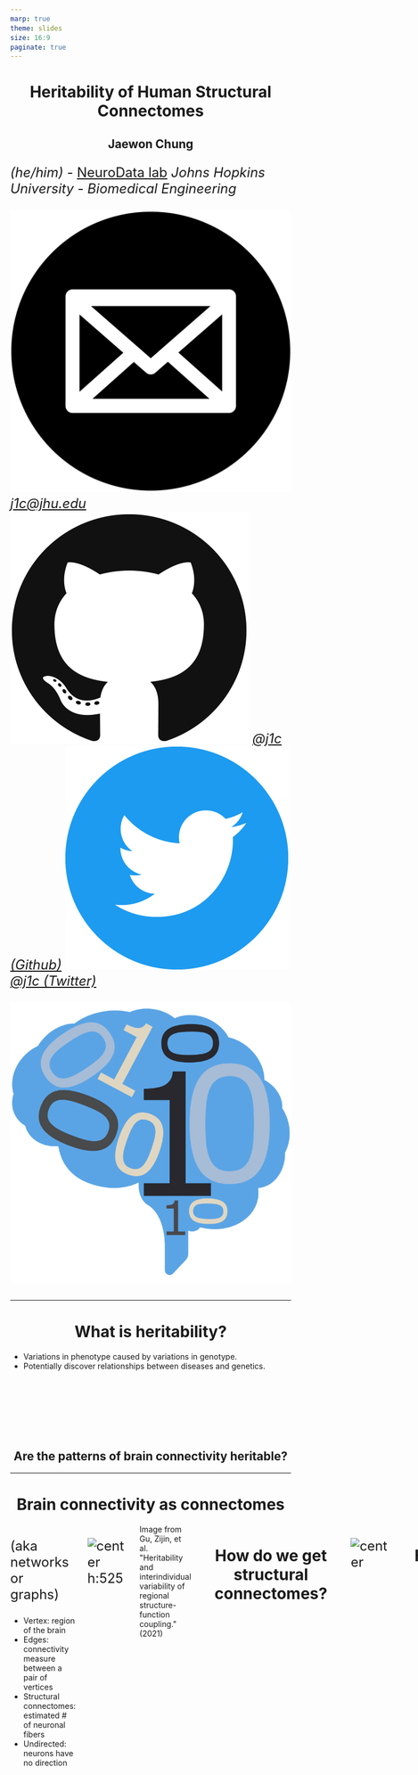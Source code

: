 ```yaml
---
marp: true
theme: slides
size: 16:9
paginate: true
---
```


<style scoped>
p {
    font-size: 24px;
}
</style>

# Heritability of Human Structural Connectomes

## Jaewon Chung

_(he/him)_ - [NeuroData lab](https://neurodata.io/)
_Johns Hopkins University - Biomedical Engineering_

![icon](../images/icons/mail.png) [_j1c@jhu.edu_](mailto:j1c@jhu.edu)
![icon](../images/icons/github.png) [_@j1c (Github)_](https://github.com/j1c)
![icon](../images/icons/twitter.png) [_@j1c (Twitter)_](https://twitter.com/j1c)

![bg right:45% w:450](../images/logos/nd_logo_small.png)

---

# What is heritability?

- Variations in phenotype caused by variations in genotype.
- Potentially discover relationships between diseases and genetics.

<br> <br> <br>

<style scoped>
h2 {
    justify-content: center;
    text-align: center;
}
</style>

## Are the patterns of brain connectivity heritable?

---

# Brain connectivity as connectomes

<!--  -->

<div class="columns">
<div>

(aka networks or graphs)

- Vertex: region of the brain
- Edges: connectivity measure between a pair of vertices
- Structural connectomes: estimated # of neuronal fibers
- Undirected: neurons have no direction

</div>
<div>

![center h:525](./images/what_is_network.png)

</div>

<footer>
Image from Gu, Zijin, et al. "Heritability and interindividual variability of regional structure-function coupling." (2021)
</footer>

---

# How do we get structural connectomes?

<br>

![center](./images/m2g_pipeline.png)

---

# Heritability as causal problem

- Directed acyclic graph

![center h:500](./images/simple-dag.svg)

---

# Do genomes affect connectomes?

- Our hypothesis:
  $H_0: F($<span style="color: var(--connectome)">Connectome</span>|<span style="color: var(--genome)">Genome</span>$) = F($<span style="color: var(--connectome)">Connectome</span>$)$
  $H_A: F($<span style="color: var(--connectome)">Connectome</span>|<span style="color: var(--genome)">Genome</span>$) \neq F($<span style="color: var(--connectome)">Connectome</span>$)$

- Alternatively:
  $H_0: F($<span style="color: var(--connectome)">Connectome</span>, <span style="color: var(--genome)">Genome</span>$) = F($<span style="color: var(--connectome)">Connectome</span>$)F($<span style="color: var(--genome)">Genome</span>$)$
  $H_A: F($<span style="color: var(--connectome)">Connectome</span>, <span style="color: var(--genome)">Genome</span>$) \neq F($<span style="color: var(--connectome)">Connectome</span>$)F($<span style="color: var(--genome)">Genome</span>$)$

- Known as independence testing
- Test statistic: _distance correlation (dcorr)_
- Implication if false: there exists an associational heritability.

---

# What is distance correlation?

- Measures dependence between two multivariate quantities.
  - For example: connectomes, genomes.
- Can detect nonlinear associations.
- Measures correlation between pairwise distances.

![center w:800](./images/unconditional_test.png)

---

# How to compare genomes?

- Typical twin studies do not sequence genomes.
- Coefficient of kinship ($\phi_{ij}$)
  - Probabilities of finding a particular gene at a particular location.
- d(<span style="color: var(--genome)">Genome</span>$_i$, <span style="color: var(--genome)">Genome</span>$_j$) = 1 - 2$\phi_{ij}$.

<br>
<center>

|   Relationship    |  $\phi_{ij}$  | $1-2\phi_{ij}$ |
| :---------------: | :-----------: | :------------: |
|    Monozygotic    | $\frac{1}{2}$ |      $0$       |
|     Dizygotic     | $\frac{1}{4}$ | $\frac{1}{2}$  |
| Non-twin siblings | $\frac{1}{4}$ | $\frac{1}{2}$  |
|     Unrelated     |      $0$      |      $1$       |

</center>

---

# How to compare connectomes?

- Random dot product graph (RDPG)
  - Each vertex (region of interest) has a low $d$ dimensional latent vector (position).
  - Estimate latent position matrix $X$ via adjacency spectral embedding.
  <!-- - $P[i\rightarrow j]$ = $\langle x_i, x_j\rangle$ -->

![center h:300](./images/ase.png)

- d(<span style="color: var(--connectome)">Connectome</span>$_k$, <span style="color: var(--connectome)">Connectome</span>$_l$) = $||X^{(k)} - X^{(l)}R||_F$

---

# Human Connectome Project

- Brain scans from identical (monozygotic), fraternal (dizygotic), non-twin siblings.
- Regions defined using Glasser parcellation (180 regions).

<br>

![center w:700](./images/hcp_demographics.svg)

<footer>
Van Essen, David C., et al., The WU-Minn human connectome project: an overview (2013)

Glasser, Matthew F., et al. "A multi-modal parcellation of human cerebral cortex." Nature (2016).

</footer>

---

# Genome and connectomes are dependent

<br>

![center h:205](./images/hist-plot-connectomes.png)

<br> <br>

<center>

|   Sex   |      **All**      |    **Females**    |     **Males**     |
| :-----: | :---------------: | :---------------: | :---------------: |
| p-value | $<1\times10^{-5}$ | $<1\times10^{-3}$ | $<1\times10^{-2}$ |

</center>

---

# Neuroanatomy (effect mediator)

- Literature show neuroanatomy (e.g. brain volume) is highly heritable.
- Want to test
  $H_0: F($<span style="color: var(--neuroanatomy)">Neuroanatomy</span>, <span style="color: var(--genome)">Genome</span>$) = F($<span style="color: var(--neuroanatomy)">Neuroanatomy</span>$)F($<span style="color: var(--genome)">Genome</span>$)$
  $H_A: F($<span style="color: var(--neuroanatomy)">Neuroanatomy</span>, <span style="color: var(--genome)">Genome</span>$) \neq F($<span style="color: var(--neuroanatomy)">Neuroanatomy</span>$)F($<span style="color: var(--genome)">Genome</span>$)$
- d(<span style="color: var(--neuroanatomy)">Neuroanatomy</span>$_i$, <span style="color: var(--neuroanatomy)">Neuroanatomy</span>$_j$) = ||<span style="color: var(--neuroanatomy)">Neuroanatomy</span>$_i$ - <span style="color: var(--neuroanatomy)">Neuroanatomy</span>$_j$||$_F$

![center w:650](./../../images/neuroanatomy_test.png)

---

# Genome and neuroanatomy are dependent

<br>

![center h:205](./../../images/hist-plot-neuroanatomy.png)

<br> <br>

<center>

|   Sex   |      **All**      |    **Females**    |     **Males**     |
| :-----: | :---------------: | :---------------: | :---------------: |
| p-value | $<1\times10^{-3}$ | $<1\times10^{-2}$ | $<1\times10^{-2}$ |

</center>

---

# DAG including interactions of neuroanatomy

![center h:500](./images/dag.svg)

---

# Do genomes affect connectomes given neuroanatomy?

- Want to test:
  $H_0: F($<span style="color: var(--connectome)">Conn.</span>, <span style="color: var(--genome)">Genome</span>|<span style="color: var(--neuroanatomy)">Neuro.</span>$) = F($<span style="color: var(--connectome)">Conn.</span>|<span style="color: var(--neuroanatomy)">Neuro.</span>$)F($<span style="color: var(--genome)">Genome</span>|<span style="color: var(--neuroanatomy)">Neuro.</span>$)$
  $H_A: F($<span style="color: var(--connectome)">Conn.</span>, <span style="color: var(--genome)">Genome</span>|<span style="color: var(--neuroanatomy)">Neuro.</span>$) \neq F($<span style="color: var(--connectome)">Conn.</span>|<span style="color: var(--neuroanatomy)">Neuro.</span>$)F($<span style="color: var(--genome)">Genome</span>|<span style="color: var(--neuroanatomy)">Neuro.</span>$)$
- Known as conditional independence test
- Test statistic: Conditional distance correlation (cdcorr)
- Implication if false: there exists causal dependence of connectomes on genomes.

---

# What is conditional distance correlation?

- Augment distance correlation procedure with third distance matrix.

<br>

![center h:350](./images/conditional_test.png)

---

# Connectomes are still dependent on genome

- All tests are significant.
  <br> <br>

<center>

|   Sex   |      **All**      |    **Females**    |     **Males**     |
| :-----: | :---------------: | :---------------: | :---------------: |
| p-value | $<1\times10^{-2}$ | $<1\times10^{-2}$ | $<1\times10^{-2}$ |

</center>

---

# Summary

![center h:250](./images/genome_to_connectome.png)

- Present a causal model for heritability of connectomes.
- Leveraged recent advances:
  1. Statistical models for networks, allowing meaningful comparison of connectomes.
  2. Distance and conditional distance correlation as test statistic for causal analysis$^1$.
- Connectomes are dependent on genome, suggesting heritability.

<footer>

$^1$ Bridgeford, Eric W., et al. "Batch Effects are Causal Effects: Applications in Human Connectomics." (2021).

</footer>

<!-- ---
# Acknowledgements

#### Team

<style scoped>

p {
    font-size: 24px;
}
</style>


<div class='minipanels'>

<div>

![person](../images/people/mike-powell.jpg)
Mike Powell

</div>

<div>

![person](../images/people/bridgeford.jpg)
Eric Bridgeford

</div>

<div>

![person](../images/people/priebe_carey.jpg)
Carey Priebe

</div>

<div>

![person](../images/people/vogelstein_joshua.jpg)
Joshua Vogelstein

</div>
</div> -->

---

<style scoped>
h1 {
    justify-content: center;
    text-align: center;
}
</style>

<br> <br> <br> <br> <br>

# Additional slides

---

# Causal model

- $X$ denote exposure, $Y$ denote outcome, $W$ denote measured covariates, $Z$ denote unmeasured covariates
- Want to estimate the effect of different exposures on the outcome, which is quantified using the backdoor formula if $W$ and $Z$ close all backdoor paths.
  $$f_{w, z}(y|x) = \int_{\mathcal{W}\times\mathcal{Z}}f(y|x, w, z)f(w, z)\mathrm{d}(w, z) $$

- Above integrates over _all_ measured and unmeasured covariates.

$$ f(y | x) = \int\_{\mathcal W \times \mathcal Z}{f(y | x, w, z) f(w, z | x)}{(w, z)} $$

- Averages the true outcome distribution over the _conditional_ distribution of the measured and unmeasured covariates.

---

# Causal model (cont.)

- We observe the triples $(x_i, y_i, w_i)$ for $i\in[n]$.
- Only be able to estimate the functions of $(X, Y, W)$
- The corresponding hypothesis test is:
  $$
  H_0: f(y|x, w) = f(y|w) \quad \text{vs} \quad
  	H_A: f(y|x, w) \neq f(y|w).
  $$

---

# Shortcomings - Network model

- Problems with connectome estimation.
  - Inability to determine the precise origin/termination of connections in the cortex.
    - -> false negatives
  - Crossing fibers
    - -> false positives
- RDPG can only represent subset of independent edge networks.

![center h:300](./images/network_models.png)

---

# Shortcomings - Model assumptions

- No interaction between genome and environment
- No epistatsis
  - Effect of one gene is dependent on another
  - Ex: black hair and baldness
- No dominance effects
- Strong assumptions in genetic distances

---

# What are environmental effects?

- Shared
  - Common experiences of siblings living in the same household.
    - household income, the family’s living situation, the dynamics between the parents, food consumed
- Non-shared
  - Everything else
  - Epigenetics
  - Luck
  - schools, peers

---

# Random dot product graphs

- Adjacency spectral embedding
- representation of the vertices of the graphs into d dimensions via its singular value decomposition, given by $A = USU^\top$ where $U\in\mathbb{R}^{n×n}$ is the orthogonal matrix of eigenvectors and $S \in \mathbb{R}^{n×n}$ is a diagonal matrix containing the eigenvalues of $A$ ordered by magnitude.
- $ASE(A) = \hat X =\hat U \hat S ^{1/2}$ where $\hat U \in\mathbb{R}^{n×d}$ contains the first $d$ columns of $U$, which correspond to the largest eigenvectors, and $\hat S \in\mathbb{R}^{d×d}$ is the submatrix of $ S $ corresponding to the $d$ largest eigenvalues in magnitude.
